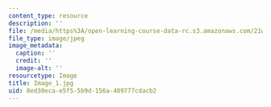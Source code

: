 ```yaml
---
content_type: resource
description: ''
file: /media/https%3A/open-learning-course-data-rc.s3.amazonaws.com/21w-758-genre-fiction-workshop-spring-2013/8ed30ecae5f55b9d156a489777cdacb2_Image_1.jpg
file_type: image/jpeg
image_metadata:
  caption: ''
  credit: ''
  image-alt: ''
resourcetype: Image
title: Image_1.jpg
uid: 8ed30eca-e5f5-5b9d-156a-489777cdacb2
---
```

